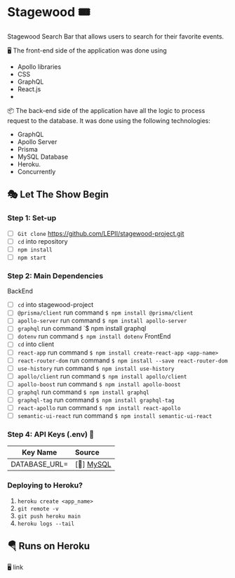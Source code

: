 # Stagewood :tickets:

Stagewood Search Bar that allows users to search for their favorite events. 

:desktop_computer:	The front-end side of the application was done using 

- Apollo libraries
- CSS
- GraphQL
- React.js
- 
:package: The back-end side of the application have all the logic to process request to the database. It was done using the following technologies: 
- GraphQL
- Apollo Server
- Prisma
- MySQL Database 
- Heroku. 
- Concurrently 

## :performing_arts: Let The Show Begin

### Step 1: Set-up
- [ ] `Git clone` https://github.com/LEPII/stagewood-project.git
- [ ] `cd` into repository
- [ ] `npm install`
- [ ] `npm start`

### Step 2: Main Dependencies

BackEnd
- [ ] `cd` into stagewood-project 
- [ ] `@prisma/client` run command `$ npm install @prisma/client`
- [ ] `apollo-server` run command `$ npm install apollo-server`
- [ ] `graphql` run command `$ npm install graphql
- [ ] `dotenv` run command `$ npm install dotenv`
FrontEnd
- [ ] `cd` into client 
- [ ] `react-app` run command `$ npm install create-react-app <app-name>`
- [ ] `react-router-dom` run command `$ npm install --save react-router-dom`
- [ ] `use-history` run command `$ npm install use-history`
- [ ] `apollo/client` run command `$ npm install apollo/client`
- [ ] `apollo-boost` run command `$ npm install apollo-boost`
- [ ] `graphql` run command `$ npm install graphql`
- [ ] `graphql-tag` run command `$ npm install graphql-tag`
- [ ] `react-apollo` run command `$ npm install react-apollo`
- [ ] `semantic-ui-react` run command `$ npm install semantic-ui-react`

### Step 4: API Keys (.env) :key:

| Key Name                    |  Source                  |
| ----------------------------|:-----------------------  |
| DATABASE_URL=               | [:link:] [MySQL]|

[MySQL]: https://www.mysql.com/

### Deploying to Heroku?
1. `heroku create <app_name>`
2. `git remote -v` 
3. `git push heroku main`
5. `heroku logs --tail` 


## :parachute: Runs on Heroku
:desktop_computer: link